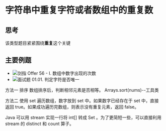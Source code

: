 # 字符串中重复字符或者数组中的重复数

## 思考

该类型题目紧紧围绕**重复**这个关键

## 主要例题

* ![剑指 Offer 56 - I. 数组中数字出现的次数](https://leetcode-cn.com/problems/shu-zu-zhong-shu-zi-chu-xian-de-ci-shu-lcof/)
* ![面试题 01.01. 判定字符是否唯一](https://leetcode-cn.com/problems/is-unique-lcci/)


方法一 排序
数组排序后，判断相邻元素是否相等。 Arrays.sort(nums)--工具类

方法二 使用 set
遍历数组，数字放到 set 中。如果数字已经存在于 set 中，直接返回 true。如果成功遍历完数组，则表示没有重复元素，返回 false。


Java 可以用 stream 实现一行将 int[] 转成 Set<Integer> 。为了更简短一些，可以直接利用 stream 的 distinct 和 count 算子。

